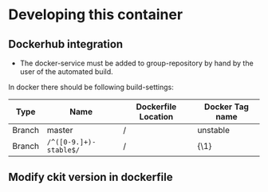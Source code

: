 # Developing this container


## Dockerhub integration

- The docker-service must be added to group-repository by hand
  by the user of the automated build.
  
In docker there should be following build-settings:

| Type | Name | Dockerfile Location | Docker Tag name |
|--------|---------------|---------------------|--------------------|
| Branch | master                 | /                   | unstable   |
| Branch | `/^([0-9.]+)-stable$/` | /                   | {\1}       |

## Modify ckit version in dockerfile


